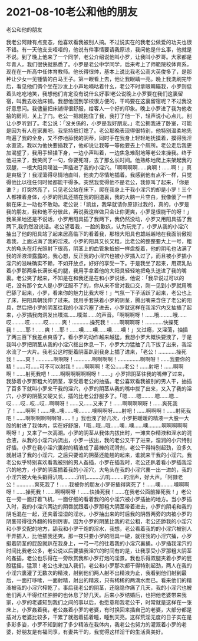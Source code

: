 # 2021-08-10老公和他的朋友



老公和他的朋友




我老公阿隷有点变态，他喜欢看我被别人搞。不过说实在的我老公做爱的功夫也很不错。有一天他支支唔唔的，他说有件事情要请我原谅，我问他是什幺事，他就是不说。到了晚上他来了一个同学，老公介绍说他叫小罗，让我叫小罗哥。大家都是年青人，我们很快就熟悉了。小罗是老公中学同学，后来考上了师範院校体育系，现在在一所高中任体育教师。他长得很帅，基本上说比我老公高大英俊多了，是那种让少女一见锺情的白马王子。第一眼看上去，他让我眼睛一亮。晚上我洗刷完毕后，看见他们俩个坐在沙发上小声地嘀咕着什幺，老公不时拿眼睛瞄我，小罗则低着头吃吃地笑，我想他们肯定没有说什幺好事!老公说晚上小罗要在我们这裏留宿，叫我去收拾床铺。我想他回到学校很方便的，干吗要在这裏留宿呢？不过我没好意思问。我儘量把床铺得很舒服，给客人一个好的印象。晚上小罗进了我为他收拾的房间，关上了门。老公一把就抱住了我，我打了他一下，轻声说小心点儿，别让小罗听到了。老公说：「没关係的，小罗是我好朋友。」老公拥我进了卧室，可能是因为有人在家裏吧，我坚持把灯熄了。老公那晚表现得很特别，他特别温柔地先吻遍了我的全身，又不停地舔我的阴蒂，同时手在我身上轻轻地抚摸着，摸得我淫水直流，我以为他快要插我了，他却说让我等一等他要去上个厕所。老公走后我更加渴望了，我用手轻揉下身，一边小声叫着，一边焦急难耐地等老公来操我。终于他进来了，我笑问了一句，你要死呀，去了那幺长时间。他熟练地爬上来架起我的双腿，一根大阳具噗滋一声插进了我的小淫穴。「啊啊啊啊……爽啊！……啊！」真是爽极了！我淫蕩得尽情地直叫，他卖力尽情地插着。我感到他有点不一样，只觉得他比以往任何时候都能干得多。突然我觉得他不是老公，我惊叫了起来，「你是谁？」灯突然亮了，只见老公站在床下，爬在我身上干我小淫穴的却是小罗！三个人都裸着身体，小罗的阳具还插在我的阴道裏，我的大脑一片空白，我像傻了一样躺在床上一动也不敢动。老公说：「凯丝，我早就请你原谅过我的，真的，小罗是我的朋友，我和他不分彼此，再说我这样做只会让你更爽，小罗是很能干的呀！」我呆呆地还是不说话，小罗用阳具插了我两下，我仍然没动，小罗又用阳具插了我两下,我仍然没说话。老公望着我，一脸的歉疚，认为玩完了，小罗从我的小淫穴抽出了他的阳具站了起来居高临下的看着我，那根大阳具也雄赳赳地在我面前傲视着我，上面沾满了我的淫液。小罗的阳具又长又粗，比老公的整整要大上一号，粗大的龟头在灯光照射下很亮，阴茎上的血管象蚯蚓一样盘旋着，他的阴毛也沾满了我的淫液湿露露的。我心想，反正我的小淫穴也被小罗插入过了，而且被小罗插小淫穴的滋味确实不赖，不如开放点，好好的享受一下。于是我坐了起来，用双乳贴着小罗那两条长满长毛的腿，我用手拿着他的大阳具轻轻地把龟头送进了我的嘴裏。老公笑了起来，不知是在和我还是在和小罗说话，他说：「我早说过可以的吧，没有那个女人是小罗征服不了的，你从来不曾对我口交，刚一见到小罗就用嘴巴舔了起来，小罗，看来你的魅力比我大呀！」气氛一下子活跃了起来，老公也上了床，把阳具朝我伸了过来。我用手套扶着小罗的阴茎，腾出嘴来含住了老公的阳具，然后把小罗的阴茎往我的小淫穴塞了进去，小罗就这样在我淫穴内又抽插了起来，小罗插我肉洞发出噗滋……噗滋……的声音。「啊啊啊呀！……哦………哦……哎………哎………哎………爽！…………操死我！……啊啊啊呀！…………快操死我！……耶！……爽！…耶！……噢……噢……噢……噢！」又过瘾，又淫蕩，抽插了两三百下我差点爽昏了。看小罗的动作越来越猛，我想小罗大概快要洩了，于是我叫小罗把阴茎从我的小淫穴拔出休息一下，小罗大力猛抽了几下拔了出来，我淫水流了一大片。我老公这时挺着阴茎趴到我身上插了进来，「老公！…………操死我！……爽！…………啊啊呀！…………啊啊啊啊！……………啊啊呀！……我要你的精！……可……可不可以射我！……啊啊啊！老公……老公！……射吧！……啊啊啊！……射死我吧！……啊啊啊啊啊啊呀！……」小罗把阴茎往我的嘴伸了过来，我舔着小罗那粗大的阴茎，享受着老公的抽插。老公喜欢看我被别的男人干，抽插了百多下就叫小罗来干我的淫穴，小罗的阴茎从我的嘴中拔了出来，又入了我的淫穴，小罗的阴茎又硬又长，插的比老公舒服多了。「嗯……嗯………嗯……嗯…哎……哎…哎…哎…啊啊呀！……又……又来了！……啊啊啊啊呀！……爽死我了！……啊啊！……噢…噢……噢………噢啊啊呀……射吧！……啊啊啊！……射死我吧！……啊啊啊啊啊啊呀……！」我也洩了好几次，小罗把暖暖的精液一大股一大股的射进了我体内，实在好舒服，「哦…哦…哦……噢…噢……噢………啊啊啊啊啊啊呀！」又来了一次高潮。小罗的阴茎从我体内拔出时，一滩夹杂精液和淫水的混合液，从我的小淫穴内流出，小罗一拔出，我的老公又干了进来，湿润的小穴特别好插，小罗在我小淫穴裏射的精液成了最棒的润滑剂，老公干得特别起劲，没多久就射进了我的小淫穴，之后只要谁的阴茎还能翘的起来，谁就来干我的小淫穴。我老公似乎特别喜欢看我被别的男人姦插，小罗在插我时，老公还趴着看小罗插我淫穴的地方，小罗的阴茎插着我的小淫穴，大龟头在我的小淫穴裏一出一进的，我的小淫穴被大龟头戳得汃叽………汃叽………汃叽………的淫声，好大声。「阿隷老公！…………爽死我了！……我被你的朋友小罗哥插得爽死了！……噢………噢啊啊呀！……操死我！……啊啊啊呀！……快操死我！……在我老公面前操死我！」老公在一旁一面打着飞机，一面仔细的看着我的的小淫穴被小罗插抽的地方。当小罗插入时，我的小淫穴两边的阴唇就跟着小罗那粗大阴茎带着进去，小罗的阴毛和我的阴毛混在一起，还夹着湿湿的淫水，小罗抽出来的时后我的阴唇两旁的肉被小罗的阴茎带得往外翻的特别厉害。因为小罗的阴茎比我的老公粗，老公还舔我的小淫穴和小罗交配的地方，舔我和小罗干炮的淫水，我想，老公看着我的的小淫穴被别人干弄插入，比他插我还爽。那一夜只要小罗的阳具一硬，就往我的小淫穴捅，小罗挺着阴茎的屁股就趴在我身上，一弓一弓的往着我的小淫穴裏捅。小罗插我淫穴的时间比我老公多，老公说以后要插我淫穴的时间有的是，让我享受小罗那粗大阴茎的姦插，老公也乐得在一旁欣赏我和小罗打炮的淫景。我也乐得双腿夹着小罗的屁股猛摇，猛顶！老公也来加入我们，老公和小罗那次都干得特别起劲，两人在我的小淫穴裏灌了无数次的精液，射到他们两人射不出精液为止，我看到他们射到最后，一面打哆嗦，一面射精，射出的精液，只有稀稀的两滴水而已。看来他们的精液被我的小淫穴榨乾了。事后我老公的阴茎，还隐隐作痛了几天，我的小淫穴也被他们两人干得红红肿肿的也休息了好几天。后来小罗结婚后，也把他老婆带来我家，小罗的老婆知到我们之间的事以后，也愿意和我老公干，时常就是这样在一张床上，小罗姦着我，老公姦着小罗的老婆，有时换回来插自己的老婆，大部分都是插对方老婆比较多，干累了就抱着插着睡，睡到天亮。这样荒淫无度的日子实在是多彩多姿，小罗不知到射了多少精液在我体内，我老公也努力的灌溉着小罗的老婆，好朋友是有福同享，有妻共干的，我觉得这样淫干的生活真美好。




